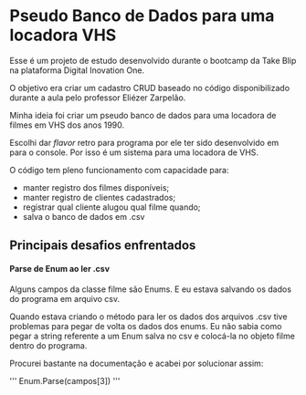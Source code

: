 # Pseudo Banco de Dados para uma locadora VHS

Esse é um projeto de estudo desenvolvido durante o bootcamp da Take Blip na plataforma Digital Inovation One.

O objetivo era criar um cadastro CRUD baseado no código disponibilizado durante a aula pelo professor Eliézer Zarpelão.

Minha ideia foi criar um pseudo banco de dados para uma locadora de filmes em VHS dos anos 1990.

Escolhi dar *flavor* retro para programa por ele ter sido desenvolvido em para o console. Por isso é um sistema para uma locadora de VHS.

O código tem pleno funcionamento com capacidade para:
- manter registro dos filmes disponíveis;
- manter registro de clientes cadastrados;
- registrar qual cliente alugou qual filme quando;
- salva o banco de dados em .csv

## Principais desafios enfrentados
#### Parse de Enum ao ler .csv

Alguns campos da classe filme são Enums. E eu estava salvando os dados do programa em arquivo csv.

Quando estava criando o método para ler os dados dos arquivos .csv tive problemas para pegar de volta os dados dos enums. Eu não sabia como pegar a string referente a um Enum salva no csv e colocá-la no objeto filme dentro do programa.

Procurei bastante na documentação e acabei por solucionar assim:

'''
Enum.Parse<Genero>(campos[3])
'''
